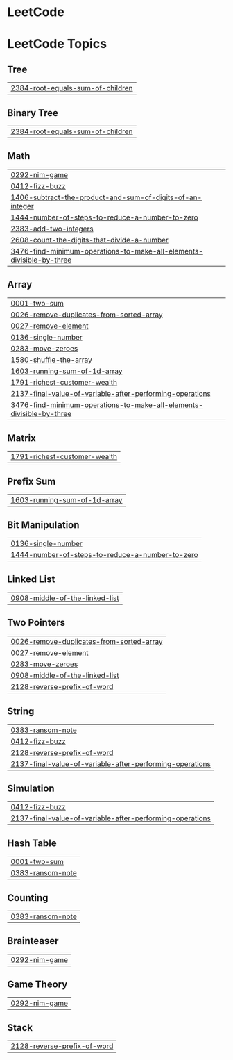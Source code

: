 # LeetCode

<!---LeetCode Topics Start-->
# LeetCode Topics
## Tree
|  |
| ------- |
| [2384-root-equals-sum-of-children](https://github.com/lucaasporto/LeetCode/tree/master/2384-root-equals-sum-of-children) |
## Binary Tree
|  |
| ------- |
| [2384-root-equals-sum-of-children](https://github.com/lucaasporto/LeetCode/tree/master/2384-root-equals-sum-of-children) |
## Math
|  |
| ------- |
| [0292-nim-game](https://github.com/lucaasporto/LeetCode/tree/master/0292-nim-game) |
| [0412-fizz-buzz](https://github.com/lucaasporto/LeetCode/tree/master/0412-fizz-buzz) |
| [1406-subtract-the-product-and-sum-of-digits-of-an-integer](https://github.com/lucaasporto/LeetCode/tree/master/1406-subtract-the-product-and-sum-of-digits-of-an-integer) |
| [1444-number-of-steps-to-reduce-a-number-to-zero](https://github.com/lucaasporto/LeetCode/tree/master/1444-number-of-steps-to-reduce-a-number-to-zero) |
| [2383-add-two-integers](https://github.com/lucaasporto/LeetCode/tree/master/2383-add-two-integers) |
| [2608-count-the-digits-that-divide-a-number](https://github.com/lucaasporto/LeetCode/tree/master/2608-count-the-digits-that-divide-a-number) |
| [3476-find-minimum-operations-to-make-all-elements-divisible-by-three](https://github.com/lucaasporto/LeetCode/tree/master/3476-find-minimum-operations-to-make-all-elements-divisible-by-three) |
## Array
|  |
| ------- |
| [0001-two-sum](https://github.com/lucaasporto/LeetCode/tree/master/0001-two-sum) |
| [0026-remove-duplicates-from-sorted-array](https://github.com/lucaasporto/LeetCode/tree/master/0026-remove-duplicates-from-sorted-array) |
| [0027-remove-element](https://github.com/lucaasporto/LeetCode/tree/master/0027-remove-element) |
| [0136-single-number](https://github.com/lucaasporto/LeetCode/tree/master/0136-single-number) |
| [0283-move-zeroes](https://github.com/lucaasporto/LeetCode/tree/master/0283-move-zeroes) |
| [1580-shuffle-the-array](https://github.com/lucaasporto/LeetCode/tree/master/1580-shuffle-the-array) |
| [1603-running-sum-of-1d-array](https://github.com/lucaasporto/LeetCode/tree/master/1603-running-sum-of-1d-array) |
| [1791-richest-customer-wealth](https://github.com/lucaasporto/LeetCode/tree/master/1791-richest-customer-wealth) |
| [2137-final-value-of-variable-after-performing-operations](https://github.com/lucaasporto/LeetCode/tree/master/2137-final-value-of-variable-after-performing-operations) |
| [3476-find-minimum-operations-to-make-all-elements-divisible-by-three](https://github.com/lucaasporto/LeetCode/tree/master/3476-find-minimum-operations-to-make-all-elements-divisible-by-three) |
## Matrix
|  |
| ------- |
| [1791-richest-customer-wealth](https://github.com/lucaasporto/LeetCode/tree/master/1791-richest-customer-wealth) |
## Prefix Sum
|  |
| ------- |
| [1603-running-sum-of-1d-array](https://github.com/lucaasporto/LeetCode/tree/master/1603-running-sum-of-1d-array) |
## Bit Manipulation
|  |
| ------- |
| [0136-single-number](https://github.com/lucaasporto/LeetCode/tree/master/0136-single-number) |
| [1444-number-of-steps-to-reduce-a-number-to-zero](https://github.com/lucaasporto/LeetCode/tree/master/1444-number-of-steps-to-reduce-a-number-to-zero) |
## Linked List
|  |
| ------- |
| [0908-middle-of-the-linked-list](https://github.com/lucaasporto/LeetCode/tree/master/0908-middle-of-the-linked-list) |
## Two Pointers
|  |
| ------- |
| [0026-remove-duplicates-from-sorted-array](https://github.com/lucaasporto/LeetCode/tree/master/0026-remove-duplicates-from-sorted-array) |
| [0027-remove-element](https://github.com/lucaasporto/LeetCode/tree/master/0027-remove-element) |
| [0283-move-zeroes](https://github.com/lucaasporto/LeetCode/tree/master/0283-move-zeroes) |
| [0908-middle-of-the-linked-list](https://github.com/lucaasporto/LeetCode/tree/master/0908-middle-of-the-linked-list) |
| [2128-reverse-prefix-of-word](https://github.com/lucaasporto/LeetCode/tree/master/2128-reverse-prefix-of-word) |
## String
|  |
| ------- |
| [0383-ransom-note](https://github.com/lucaasporto/LeetCode/tree/master/0383-ransom-note) |
| [0412-fizz-buzz](https://github.com/lucaasporto/LeetCode/tree/master/0412-fizz-buzz) |
| [2128-reverse-prefix-of-word](https://github.com/lucaasporto/LeetCode/tree/master/2128-reverse-prefix-of-word) |
| [2137-final-value-of-variable-after-performing-operations](https://github.com/lucaasporto/LeetCode/tree/master/2137-final-value-of-variable-after-performing-operations) |
## Simulation
|  |
| ------- |
| [0412-fizz-buzz](https://github.com/lucaasporto/LeetCode/tree/master/0412-fizz-buzz) |
| [2137-final-value-of-variable-after-performing-operations](https://github.com/lucaasporto/LeetCode/tree/master/2137-final-value-of-variable-after-performing-operations) |
## Hash Table
|  |
| ------- |
| [0001-two-sum](https://github.com/lucaasporto/LeetCode/tree/master/0001-two-sum) |
| [0383-ransom-note](https://github.com/lucaasporto/LeetCode/tree/master/0383-ransom-note) |
## Counting
|  |
| ------- |
| [0383-ransom-note](https://github.com/lucaasporto/LeetCode/tree/master/0383-ransom-note) |
## Brainteaser
|  |
| ------- |
| [0292-nim-game](https://github.com/lucaasporto/LeetCode/tree/master/0292-nim-game) |
## Game Theory
|  |
| ------- |
| [0292-nim-game](https://github.com/lucaasporto/LeetCode/tree/master/0292-nim-game) |
## Stack
|  |
| ------- |
| [2128-reverse-prefix-of-word](https://github.com/lucaasporto/LeetCode/tree/master/2128-reverse-prefix-of-word) |
<!---LeetCode Topics End-->